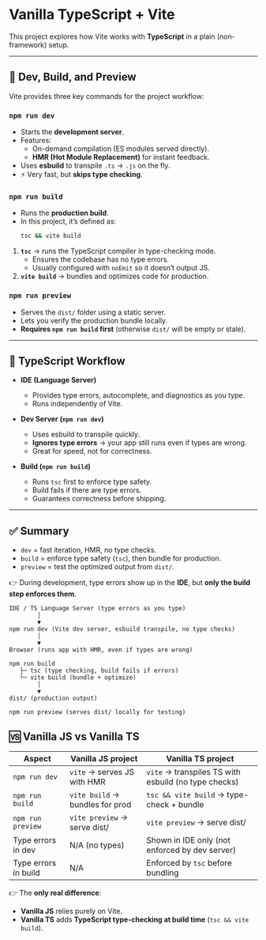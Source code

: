 # Vanilla TypeScript + Vite

This project explores how Vite works with **TypeScript** in a plain (non-framework) setup.

---

## 🚀 Dev, Build, and Preview

Vite provides three key commands for the project workflow:

### `npm run dev`
- Starts the **development server**.  
- Features:
  - On-demand compilation (ES modules served directly).  
  - **HMR (Hot Module Replacement)** for instant feedback.  
- Uses **esbuild** to transpile `.ts` → `.js` on the fly.  
- ⚡ Very fast, but **skips type checking**.  

### `npm run build`
- Runs the **production build**.  
- In this project, it’s defined as:
  ```sh
  tsc && vite build
  ```
1. **`tsc`** → runs the TypeScript compiler in type-checking mode.
    - Ensures the codebase has no type errors.
    - Usually configured with `noEmit` so it doesn’t output JS.
2. **`vite build`** → bundles and optimizes code for production.

### `npm run preview`
- Serves the `dist/` folder using a static server.
- Lets you verify the production bundle locally.
- **Requires `npm run build` first** (otherwise `dist/` will be empty or stale).

---

## 🧠 TypeScript Workflow

- **IDE (Language Server)**
    - Provides type errors, autocomplete, and diagnostics as you type.
    - Runs independently of Vite.

- **Dev Server (`npm run dev`)**
    - Uses esbuild to transpile quickly.
    - **Ignores type errors** → your app still runs even if types are wrong.
    - Great for speed, not for correctness.

- **Build (`npm run build`)**
    - Runs `tsc` first to enforce type safety.
    - Build fails if there are type errors.
    - Guarantees correctness before shipping.

---

## ✅ Summary

- `dev` = fast iteration, HMR, no type checks.
- `build` = enforce type safety (`tsc`), then bundle for production.
- `preview` = test the optimized output from `dist/`.

👉 During development, type errors show up in the **IDE**, but **only the build step enforces them**.


```text
IDE / TS Language Server (type errors as you type)
        │
        ▼
npm run dev (Vite dev server, esbuild transpile, no type checks)
        │
        ▼
Browser (runs app with HMR, even if types are wrong)

npm run build
   ├─ tsc (type checking, build fails if errors)
   └─ vite build (bundle + optimize)
        │
        ▼
dist/ (production output)

npm run preview (serves dist/ locally for testing)
```

## 🆚 Vanilla JS vs Vanilla TS

| Aspect              | Vanilla JS project                    | Vanilla TS project                             |
|---------------------|---------------------------------------|-----------------------------------------------|
| `npm run dev`       | `vite` → serves JS with HMR           | `vite` → transpiles TS with esbuild (no type checks) |
| `npm run build`     | `vite build` → bundles for prod       | `tsc && vite build` → type-check + bundle      |
| `npm run preview`   | `vite preview` → serve dist/          | `vite preview` → serve dist/                   |
| Type errors in dev  | N/A (no types)                        | Shown in IDE only (not enforced by dev server) |
| Type errors in build| N/A                                   | Enforced by `tsc` before bundling              |

👉 The **only real difference**:
- **Vanilla JS** relies purely on Vite.
- **Vanilla TS** adds **TypeScript type-checking at build time** (`tsc && vite build`).
